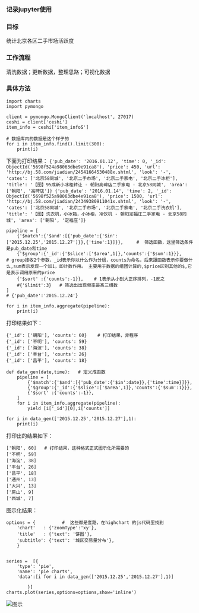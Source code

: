 ### 记录jupyter使用

### 目标
统计北京各区二手市场活跃度
### 工作流程
清洗数据；更新数据，整理思路；可视化数据
### 具体方法
```
import charts
import pymongo
```
```
client = pymongo.MongoClient('localhost', 27017)
ceshi = client['ceshi']
item_info = ceshi['item_infoS']
```
```
# 数据库内的数据是这个样子的
for i in item_info.find().limit(300):
    print(i)
```
下面为打印结果：
`{'pub_date': '2016.01.12', 'time': 0, '_id': ObjectId('5698f524a98063dbe9e91ca8'), 'price': 450, 'url': 'http://bj.58.com/jiadian/24541664530488x.shtml', 'look': '-', 'cates': ['北京58同城', '北京二手市场', '北京二手家电', '北京二手冰柜'], 'title': '【图】95成新小冰柜转让 - 朝阳高碑店二手家电 - 北京58同城', 'area': ['朝阳', '高碑店']}
{'pub_date': '2016.01.14', 'time': 2, '_id': ObjectId('5698f525a98063dbe4e91ca8'), 'price': 1500, 'url': 'http://bj.58.com/jiadian/24349380911041x.shtml', 'look': '-', 'cates': ['北京58同城', '北京二手市场', '北京二手家电', '北京二手洗衣机'], 'title': '【图】洗衣机，小冰箱，小冰柜，冷饮机 - 朝阳定福庄二手家电 - 北京58同城', 'area': ['朝阳', '定福庄']}`
```
pipeline = [
    {'$match':{'$and':[{'pub_date':{'$in':['2015.12.25','2015.12.27']}},{'time':1}]}},     #  筛选函数，这里筛选条件是pub_date和time
    {'$group':{'_id':{'$slice':['$area',1]},'counts':{'$sum':1}}},    # group接收2个参数，_id表示你以什么作为分组，counts为命名，后来跟函数表示你要做什么,sum表示发现一个加1，即计数作用。 主要用于数据的组团计算的,$price区别其他的$,它是表示调用原来的price
    {'$sort' :{'counts':-1}},    # 1表示从小到大正序排列，-1反之
    #{'$limit':3}   # 筛选出出现频率最高三组数
]
# {'pub_date':'2015.12.24'}
```
```
for i in item_info.aggregate(pipeline):
    print(i)
```
打印结果如下：
```
{'_id': ['朝阳'], 'counts': 60}    # 打印结果，非程序
{'_id': ['不明'], 'counts': 59}
{'_id': ['海淀'], 'counts': 38}
{'_id': ['丰台'], 'counts': 26}
{'_id': ['昌平'], 'counts': 18}
```
```
def data_gen(date,time):   # 定义成函数
    pipeline = [
        {'$match':{'$and':[{'pub_date':{'$in':date}},{'time':time}]}},
        {'$group':{'_id':{'$slice':['$area',1]},'counts':{'$sum':1}}},
        {'$sort' :{'counts':-1}},
    ]
    for i in item_info.aggregate(pipeline):
        yield [i['_id'][0],i['counts']]
```
```
for i in data_gen(['2015.12.25','2015.12.27'],1):
    print(i)
```
打印出的结果如下：
```
['朝阳', 60]   # 打印结果，这种格式正式图示化所需要的
['不明', 59]
['海淀', 38]
['丰台', 26]
['昌平', 18]
['通州', 13]
['大兴', 13]
['房山', 9]
['西城', 7]
```
图示化结果：
```
options = {          #  这些都是套路，在highchart 的js代码里找到
    'chart'   : {'zoomType':'xy'},
    'title'   : {'text': '饼图'},
    'subtitle': {'text': '城区交易量分布'},
    }


series =  [{
    'type': 'pie',
    'name': 'pie charts',
    'data':[i for i in data_gen(['2015.12.25','2015.12.27'],1)]

        }]
charts.plot(series,options=options,show='inline')
```

![图示](http://upload-images.jianshu.io/upload_images/4265870-b5f4df64c94122c7.png?imageMogr2/auto-orient/strip%7CimageView2/2/w/1240)
